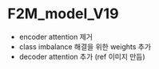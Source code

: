 # F2M_model_V19
* encoder attention 제거
* class imbalance 해결을 위한 weights 추가
* decoder attention 추가 (ref 이미지 만듬)
